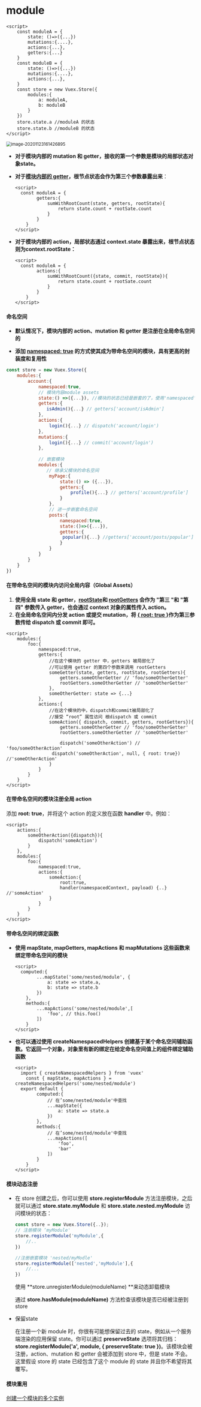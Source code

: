 # module

```vue
<script>
	const moduleA = {
        state: ()=>({...})
        mutations:{....},
        actions:{...},
        getters:{...}
    }
	const moduleB = {
        state: ()=>({...})
        mutations:{....},
        actions:{...},
    }
    const store = new Vuex.Store({
        modules:{
            a: moduleA,
            b: moduleB
        }
    })
    store.state.a //moduleA 的状态
    store.state.b //moduleB 的状态
</script>
```

<img src="../../assets/vue/image-20201123161426895.png" alt="image-20201123161426895" style="zoom: 80%;" />

* **对于模块内部的 mutation 和 getter，接收的第一个参数是模块的局部状态对象state。**

* **对于<u>模块内部的 getter</u>，根节点状态会作为第三个参数暴露出来**：

  ```vue
  <script>
   	const moduleA = {
          getters:{
              sumWithRootCount(state, getters, rootState){
                  return state.count + rootSate.count
              }
          }
      }
  </script>
  ```

* **对于模块内部的 action，局部状态通过 context.state 暴露出来，根节点状态则为context.rootState：**

  ```vue
  <script>
   	const moduleA = {
          actions:{
              sumWithRootCount({state, commit, rootState}){
                  return state.count + rootSate.count
              }
          }
      }
  </script>
  ```

#### 命名空间

* **默认情况下，模块内部的 action、mutation 和 getter 是注册在全局命名空间的**

* **添加 <u>namespaced: true</u> 的方式使其成为带命名空间的模块，具有更高的封装度和复用性**

```javascript
const store = new Vuex.Store({
    modules:{
        account:{
            namespaced:true,
            // 模块内容module assets
            state:() =>({...}), //模块的状态已经是嵌套的了，使用'namespaced'属性不会对其产生影响
            getters:{
               isAdmin(){...} // getters['account/isAdmin']
    		},
    		actions:{
                login(){...} // dispatch('account/login')
            },
            mutations:{
                login(){...} // commit('account/login')
            },
            
            // 嵌套模块
            modules:{
               // 继承父模块的命名空间
                myPage:{
                    state:() => ({...}),
                    getters:{
                    	profile(){...} // getters['account/profile']              
                    }
                },
                // 进一步嵌套命名空间
                posts:{
                    namespaced:true,
                    state:()=>({...}),
                    getters:{
                     popular(){...} //getters['account/posts/popular']           
                    }
                }
            }
		}
    }
})
```

#### 在带命名空间的模块内访问全局内容（Global Assets）

1. **使用全局 state 和 getter，<u>rootState</u>和 <u>rootGetters</u> 会作为 "第三 "和 "第四" 参数传入 getter，也会通过 context 对象的属性传入 action。**
2. **在全局命名空间内分发 action 或提交 mutation，将 <u>{ root: true }</u>作为第三参数传给 dispatch 或 commit 即可。**

```vue
<script>
	modules:{
        foo:{
            namespaced:true,
            getters:{
                //在这个模块的 getter 中，getters 被局部化了
                //可以使用 getter 的第四个参数来调用 rootGetters
                someGetter(state, getters, rootState, rootGetters){
                    getters.someOtherGetter // 'foo/someOtherGetter'
                    rootGetters.someOtherGetter // 'someOtherGetter'
                },
                someOtherGetter: state => {...}
            },
            actions:{
                //在这个模块的中，dispatch和commit被局部化了
                //接受 “root” 属性访问 根dispatch 或 commit
                someAction({ dispatch, commit, getters, rootGetters}){
                    getters.someOtherGetter // 'foo/someOtherGetter'
                    rootGetters.someOtherGetter // 'someOtherGetter'
                    
                    dispatch('someOtherAction') // 'foo/someOtherAction'
                 dispatch('someOtherAction', null, { root: true}) //'someOtherAction'
                }
            }
        }
    }
</script>
```

#### 在带命名空间的模块注册全局 action

添加 **root: true**，并将这个 action 的定义放在函数 **handler** 中。例如：

```vue
<script>
	actions:{
        someOtherAction({dispatch}){
            dispatch('someAction')
        }
    },
    modules:{
        foo:{
            namespaced:true,
            actions:{
                someAction:{
                    root:true,
                    handler(namespacedContext, payload) {..} //'someAction'
                }
            }
        }
    }
</script>
```

#### 带命名空间的绑定函数

* **使用 mapState, mapGetters, mapActions 和 mapMutations 这些函数来绑定带命名空间的模块**

  ```vue
  <script>
  	computed:{
          ...mapState('some/nested/module', {
              a: state => state.a,
              b: state => state.b
          })
      },
      methods:{
          ...mapActions('some/nested/module',[
              'foo', // this.foo()
          ])
      }
  </script>
  ```

* **也可以通过使用 createNamespacedHelpers 创建基于某个命名空间辅助函数。它返回一个对象，对象里有新的绑定在给定命名空间值上的组件绑定辅助函数**

  ```VUE
  <script>
  	import { createNamespacedHelpers } from 'vuex'
      const { mapState, mapActions } = createNamespacedHelpers('some/nested/module')
  	export default {
          computed:{
              // 在’some/nested/module'中查找
              ...mapState({
                  a: state => state.a
              })
          },
          methods:{
              // 在’some/nested/module'中查找
              ...mapActions([
                  'foo',
                  'bar'
              ])
          }
      }
  </script>
  ```

#### 模块动态注册

* 在 store 创建之后，你可以使用 **store.registerModule** 方法注册模块，之后就可以通过 **store.state.myModule** 和 **store.state.nested.myModule** 访问模块的状态：

  ```js
  const store = new Vuex.Store({..});
  // 注册模块 ‘myModule'
  store.registerModule('myModule',{
      //..
  })
  
  //注册嵌套模块 'nested/myModle'
  store.registerModule(['nested','myModule'],{
      //...
  })
  ```

  使用 **store.unregisterModule(moduleName) **来动态卸载模块

  通过 **store.hasModule(moduleName)** 方法检查该模块是否已经被注册到 store

* 保留state

  在注册一个新 module 时，你很有可能想保留过去的 state，例如从一个服务端渲染的应用保留 state。你可以通过 **preserveState** 选项将其归档：**store.registerModule('a', module, { preserveState: true })**。该模块会被注册，action、mutation 和 getter 会被添加到 store 中，但是 state 不会。这里假设 store 的 state 已经包含了这个 module 的 state 并且你不希望将其覆写。

#### 模块重用

[创建一个模块的多个实例](https://vuex.vuejs.org/zh/guide/modules.html#模块重用)
